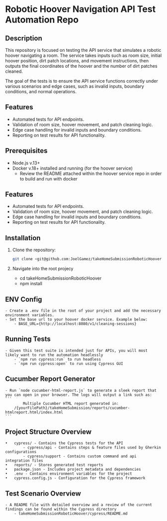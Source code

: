 # Robotic Hoover Navigation API Test Automation Repo

## Description

This repository is focused on testing the API service that simulates a robotic hoover navigating a room. The service takes inputs such as room size, initial hoover position, dirt patch locations, and movement instructions, then outputs the final coordinates of the hoover and the number of dirt patches cleaned.

The goal of the tests is to ensure the API service functions correctly under various scenarios and edge cases, such as invalid inputs, boundary conditions, and normal operations.

## Features

- Automated tests for API endpoints.
- Validation of room size, hoover movement, and patch cleaning logic.
- Edge case handling for invalid inputs and boundary conditions.
- Reporting on test results for API functionality.

## Prerequisites

- Node.js v.13+
- Docker v.18+ installed and running (for the hoover service)
  - Review the README attached within the hoover service repo in order to build and run with docker

## Features

- Automated tests for API endpoints.
- Validation of room size, hoover movement, and patch cleaning logic.
- Edge case handling for invalid inputs and boundary conditions.
- Reporting on test results for API functionality.

## Installation

1. Clone the repository:

   ```bash
   git clone <git@github.com:JoelGamez/takeHomeSubmissionRoboticHoover.git>
   ```

2. Navigate into the root projecy
   - cd takeHomeSubmissionRoboticHoover
   - npm install

## ENV Config

    - Create a .env file in the root of your project and add the necessary environment variables.
    - Set the base url to your hoover docker service. Example below:
        - BASE_URL={http://localhost:8080/v1/cleaning-sessions}

## Running Tests

    - Given this test suite is intended just for APIs, you will most likely want to run the automation headlessly
        - `npm run cypress:run` to run headless
        - `npm run cypress:open` to run using Cypress GUI

## Cucumber Report Generator

    - Run `node cucumber-html-report.js` to generate a sleek report that you can open in your browser. The logs will output a link such as:
    ```
            Multiple Cucumber HTML report generated in:
        /{yourFilePath}/takeHomeSubmission/reports/cucumber-htmlreport.html/index.html
    ```

## Project Structure Overview

    •	cypress/ - Contains the Cypress tests for the API
            - cypress/api - Contains steps & feature files used by Gherkin configurations
            - cypress/support - Contains custom command and api integration files
    •	reports/ - Stores generated test reports
    •	package.json - Includes project metadata and dependencies
    •	.env - Contains environment variables for the project
    •	cypress.config.js - Configuration for the Cypress framework

## Test Scenario Overview

    - A README file with detailed overview and a review of the current findings can be found within the Cypress directory
        - takeHomeSubmissionRoboticHoover/cypress/README.md
